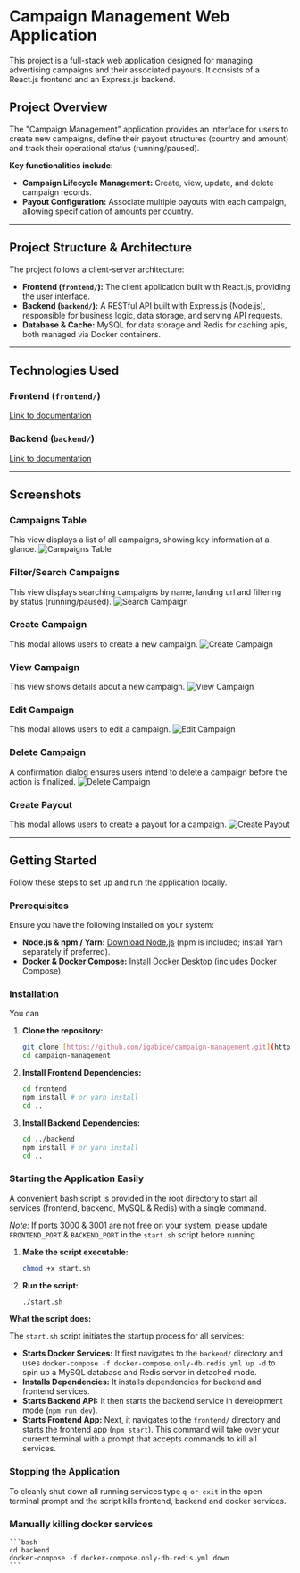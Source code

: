 # Campaign Management Web Application

This project is a full-stack web application designed for managing advertising campaigns and their associated payouts. It consists of a React.js frontend and an Express.js backend.

## Project Overview

The "Campaign Management" application provides an interface for users to create new campaigns, define their payout structures (country and amount) and track their operational status (running/paused).

**Key functionalities include:**
* **Campaign Lifecycle Management:** Create, view, update, and delete campaign records.
* **Payout Configuration:** Associate multiple payouts with each campaign, allowing specification of amounts per country.

---

## Project Structure & Architecture

The project follows a client-server architecture:
* **Frontend (`frontend/`):** The client application built with React.js, providing the user interface.
* **Backend (`backend/`):** A RESTful API built with Express.js (Node.js), responsible for business logic, data storage, and serving API requests.
* **Database & Cache:** MySQL for data storage and Redis for caching apis, both managed via Docker containers.

---

## Technologies Used

### Frontend (`frontend/`) 
[Link to documentation](https://github.com/igabice/campaign-management/tree/main/frontend#readme)

### Backend (`backend/`)
[Link to documentation](https://github.com/igabice/campaign-management/tree/main/backend#readme)

---

## Screenshots

### Campaigns Table
This view displays a list of all campaigns, showing key information at a glance.
![Campaigns Table](https://github.com/igabice/campaign-management/blob/main/images/campaigns-table.png)

### Filter/Search Campaigns
This view displays searching campaigns by name, landing url and filtering by status (running/paused).
![Search Campaign](https://github.com/igabice/campaign-management/blob/main/images/search-campaign.png)

### Create Campaign
This modal allows users to create a new campaign.
![Create Campaign](https://github.com/igabice/campaign-management/blob/main/images/create-campaign.png)

### View Campaign
This view shows details about a new campaign.
![View Campaign](https://github.com/igabice/campaign-management/blob/main/images/view-campaign.png)

### Edit Campaign
This modal allows users to edit a campaign.
![Edit Campaign](https://github.com/igabice/campaign-management/blob/main/images/edit-campaign.png)

### Delete Campaign
A confirmation dialog ensures users intend to delete a campaign before the action is finalized.
![Delete Campaign](https://github.com/igabice/campaign-management/blob/main/images/delete-campaign.png)

### Create Payout
This modal allows users to create a payout for a campaign.
![Create Payout](https://github.com/igabice/campaign-management/blob/main/images/create-payout.png)


--- 

## Getting Started

Follow these steps to set up and run the application locally.

### Prerequisites

Ensure you have the following installed on your system:

* **Node.js & npm / Yarn:** [Download Node.js](https://nodejs.org/) (npm is included; install Yarn separately if preferred).
* **Docker & Docker Compose:** [Install Docker Desktop](https://www.docker.com/products/docker-desktop/) (includes Docker Compose).

### Installation

You can

1.  **Clone the repository:**
    ```bash
    git clone [https://github.com/igabice/campaign-management.git](https://github.com/igabice/campaign-management.git)
    cd campaign-management
    ```
2.  **Install Frontend Dependencies:**
    ```bash
    cd frontend
    npm install # or yarn install
    cd ..
    ```
3.  **Install Backend Dependencies:**
    ```bash
    cd ../backend
    npm install # or yarn install
    cd ..
    ```

### Starting the Application Easily

A convenient bash script is provided in the root directory to start all services (frontend, backend, MySQL & Redis) with a single command.

*Note:* If ports 3000 & 3001 are not free on your system, please update `FRONTEND_PORT` & `BACKEND_PORT` in the `start.sh` script before running.

1.  **Make the script executable:**
    ```bash
    chmod +x start.sh
    ```
2.  **Run the script:**
    ```bash
    ./start.sh
    ```

**What the script does:**

The `start.sh` script initiates the startup process for all services:

* **Starts Docker Services:** It first navigates to the `backend/` directory and uses `docker-compose -f docker-compose.only-db-redis.yml up -d` to spin up a MySQL database and Redis server in detached mode.
* **Installs Dependencies:** It installs dependencies for backend and frontend services.
* **Starts Backend API:** It then starts the  backend service in development mode (`npm run dev`).
* **Starts Frontend App:** Next, it navigates to the `frontend/` directory and starts the frontend app (`npm start`). This command will take over your current terminal with a prompt that accepts commands to kill all services.

### Stopping the Application

To cleanly shut down all running services type `q or exit` in the open terminal prompt and the script kills frontend, backend and docker services.


### Manually killing docker services

    ```bash
    cd backend
    docker-compose -f docker-compose.only-db-redis.yml down
    ```


